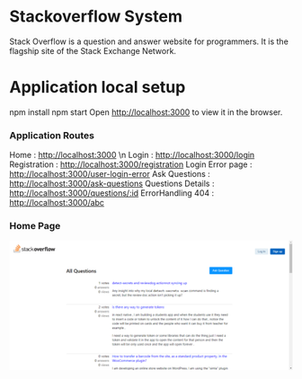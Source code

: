 # Stackoverflow System

Stack Overflow is a question and answer website for programmers. It is the flagship site of the Stack Exchange Network.

# Application local setup

npm install
npm start
Open [http://localhost:3000](http://localhost:3000) to view it in the browser.

### Application Routes

Home : [http://localhost:3000](http://localhost:3000) \n
Login : [http://localhost:3000/login](http://localhost:3000/login)
Registration : [http://localhost:3000/registration](http://localhost:3000/registration)
Login Error page : [http://localhost:3000/user-login-error](http://localhost:3000/user-login-error)
Ask Questions : [http://localhost:3000/ask-questions](http://localhost:3000/ask-questions)
Questions Details : [http://localhost:3000/questions/:id](http://localhost:3000/questions/:id)
ErrorHandling 404 : [http://localhost:3000/abc](http://localhost:3000/abc)

### Home Page

![Screenshot](https://github.com/TaherMandsor53/stackoverflow-mini-system/blob/main/src/assets/withoutLoginHome.png?raw=true)
